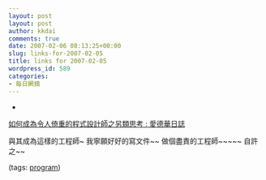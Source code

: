 ```yaml
---
layout: post
layout: post
author: kkdai
comments: true
date: 2007-02-06 08:13:25+00:00
slug: links-for-2007-02-05
title: links for 2007-02-05
wordpress_id: 589
categories:
- 每日網摘
---
```



	
  * 
		

[如何成為令人倚重的程式設計師之另類思考 : 愛德華日誌](http://nettrace.blogspirit.com/archive/2007/01/25/%E5%A6%82%E4%BD%95%E6%88%90%E7%82%BA%E4%BB%A4%E4%BA%BA%E5%80%9A%E9%87%8D%E7%9A%84%E7%A8%8B%E5%BC%8F%E8%A8%AD%E8%A8%88%E5%B8%AB%E4%B9%8B%E5%8F%A6%E9%A1%9E%E6%80%9D%E8%80%83.html)


		

與其成為這樣的工程師~ 我寧願好好的寫文件~~ 做個盡責的工程師~~~~~ 自許之~~


		

(tags: [program](http://del.icio.us/kkdai/program))


	


